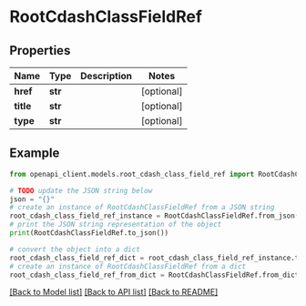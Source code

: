 # RootCdashClassFieldRef


## Properties

Name | Type | Description | Notes
------------ | ------------- | ------------- | -------------
**href** | **str** |  | [optional] 
**title** | **str** |  | [optional] 
**type** | **str** |  | [optional] 

## Example

```python
from openapi_client.models.root_cdash_class_field_ref import RootCdashClassFieldRef

# TODO update the JSON string below
json = "{}"
# create an instance of RootCdashClassFieldRef from a JSON string
root_cdash_class_field_ref_instance = RootCdashClassFieldRef.from_json(json)
# print the JSON string representation of the object
print(RootCdashClassFieldRef.to_json())

# convert the object into a dict
root_cdash_class_field_ref_dict = root_cdash_class_field_ref_instance.to_dict()
# create an instance of RootCdashClassFieldRef from a dict
root_cdash_class_field_ref_from_dict = RootCdashClassFieldRef.from_dict(root_cdash_class_field_ref_dict)
```
[[Back to Model list]](../README.md#documentation-for-models) [[Back to API list]](../README.md#documentation-for-api-endpoints) [[Back to README]](../README.md)


